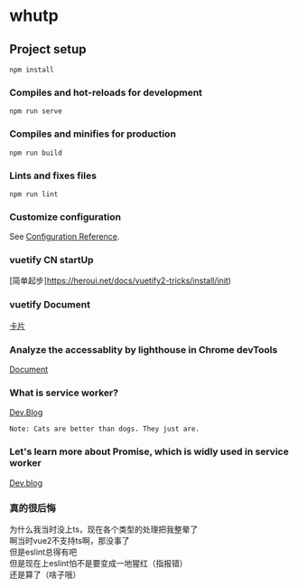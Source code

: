 # whutp

## Project setup
```
npm install
```

### Compiles and hot-reloads for development
```
npm run serve
```

### Compiles and minifies for production
```
npm run build
```

### Lints and fixes files
```
npm run lint
```

### Customize configuration
See [Configuration Reference](https://cli.vuejs.org/config/).
### vuetify CN startUp
[简单起步]https://heroui.net/docs/vuetify2-tricks/install/init)
### vuetify Document
[卡片](https://vuetifyjs.com/zh-Hans/components/cards/)
### Analyze the accessablity by lighthouse in Chrome devTools
[Document](https://developers.google.com/web/tools/lighthouse)
### What is service worker?
[Dev.Blog](https://developers.google.com/web/fundamentals/primers/service-workers/lifecycle)
```
Note: Cats are better than dogs. They just are.
```
### Let's learn more about Promise, which is widly used in service worker
[Dev.blog](https://developers.google.com/web/fundamentals/primers/promises)
### 真的很后悔  
为什么我当时没上ts，现在各个类型的处理把我整晕了  
啊当时vue2不支持ts啊，那没事了  
但是eslint总得有吧  
但是现在上eslint怕不是要变成一地猩红（指报错）  
还是算了（啥子哦）  